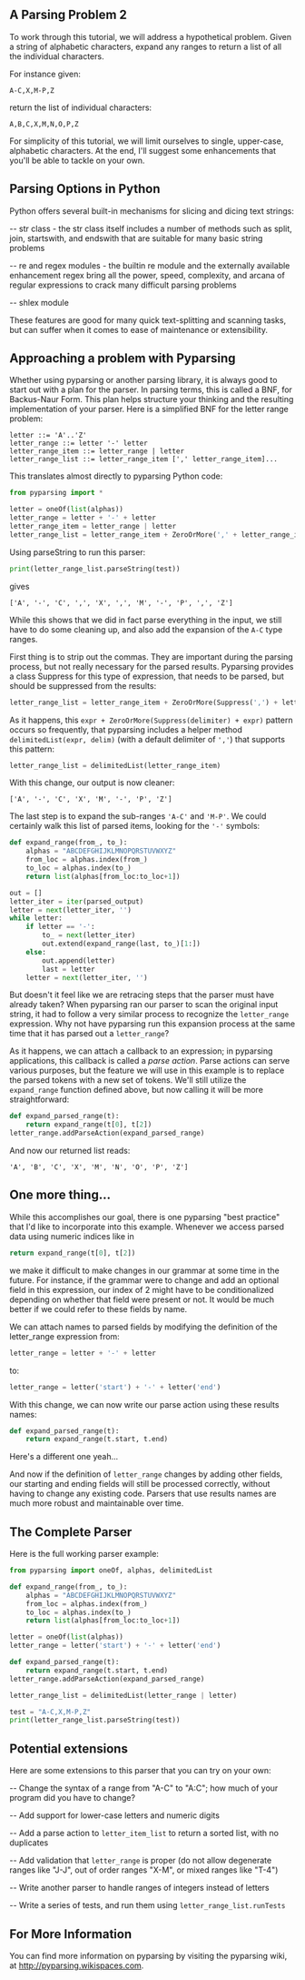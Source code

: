 ## A Parsing Problem 2

To work through this tutorial, we will address a hypothetical problem. Given a string of alphabetic characters, expand any ranges to return a list of all the individual characters.

For instance given:

    A-C,X,M-P,Z

return the list of individual characters:

    A,B,C,X,M,N,O,P,Z

For simplicity of this tutorial, we will limit ourselves to single, upper-case, alphabetic characters.  At the end, I'll suggest some enhancements that you'll be able to tackle on your own.

## Parsing Options in Python

Python offers several built-in mechanisms for slicing and dicing text strings:

 -- str class - the str class itself includes a number of methods such as split, join, startswith, and endswith that are suitable for many basic string problems

 -- re and regex modules - the builtin re module and the externally available enhancement regex bring all the power, speed, complexity, and arcana of regular expressions to crack many difficult parsing problems

 -- shlex module

These features are good for many quick text-splitting and scanning tasks, but can suffer when it comes to ease of maintenance or extensibility. 


## Approaching a problem with Pyparsing

Whether using pyparsing or another parsing library, it is always good to start out with a plan for the parser. In parsing terms, this is called a BNF, for Backus-Naur Form. This plan helps structure your thinking and the resulting implementation of your parser. Here is a simplified BNF for the letter range problem:

    letter ::= 'A'..'Z'
    letter_range ::= letter '-' letter
    letter_range_item ::= letter_range | letter
    letter_range_list ::= letter_range_item [',' letter_range_item]...

This translates almost directly to pyparsing Python code:
```python
from pyparsing import *

letter = oneOf(list(alphas))
letter_range = letter + '-' + letter
letter_range_item = letter_range | letter
letter_range_list = letter_range_item + ZeroOrMore(',' + letter_range_item)
```

Using parseString to run this parser:
```python
print(letter_range_list.parseString(test))
```

gives

    ['A', '-', 'C', ',', 'X', ',', 'M', '-', 'P', ',', 'Z']

While this shows that we did in fact parse everything in the input, we still have to do some cleaning up, and also add the expansion of the `A-C` type ranges.

First thing is to strip out the commas. They are important during the parsing process, but not really necessary for the parsed results. Pyparsing provides a class Suppress for this type of expression, that needs to be parsed, but should be suppressed from the results:
```python
letter_range_list = letter_range_item + ZeroOrMore(Suppress(',') + letter_range_item)
```

As it happens, this `expr + ZeroOrMore(Suppress(delimiter) + expr)` pattern occurs so frequently, that pyparsing includes a helper method `delimitedList(expr, delim)` (with a default delimiter of `','`) that supports this pattern:

```python
letter_range_list = delimitedList(letter_range_item)
```

With this change, our output is now cleaner:

    ['A', '-', 'C', 'X', 'M', '-', 'P', 'Z']

The last step is to expand the sub-ranges `'A-C'` and `'M-P'`. We could certainly walk this list of parsed items, looking for the `'-'` symbols:
```python
def expand_range(from_, to_):
    alphas = "ABCDEFGHIJKLMNOPQRSTUVWXYZ"
    from_loc = alphas.index(from_)
    to_loc = alphas.index(to_)
    return list(alphas[from_loc:to_loc+1])

out = []
letter_iter = iter(parsed_output)
letter = next(letter_iter, '')
while letter:
    if letter == '-':
        to_ = next(letter_iter)
        out.extend(expand_range(last, to_)[1:])
    else:
        out.append(letter)
        last = letter
    letter = next(letter_iter, '')
```

But doesn't it feel like we are retracing steps that the parser must have already taken? When pyparsing ran our parser to scan the original input string, it had to follow a very similar process to recognize the `letter_range` expression. Why not have pyparsing run this expansion process at the same time that it has parsed out a `letter_range`?

As it happens, we can attach a callback to an expression; in pyparsing applications, this callback is called a *parse action*. Parse actions can serve various purposes, but the feature we will use in this example is to replace the parsed tokens with a new set of tokens. We'll still utilize the `expand_range` function defined above, but now calling it will be more straightforward:
```python
def expand_parsed_range(t):
    return expand_range(t[0], t[2])
letter_range.addParseAction(expand_parsed_range)
```

And now our returned list reads:

    'A', 'B', 'C', 'X', 'M', 'N', 'O', 'P', 'Z']

## One more thing...

While this accomplishes our goal, there is one pyparsing "best practice" that I'd like to incorporate into this example. Whenever we access parsed data using numeric indices like in
```python
return expand_range(t[0], t[2])
```

we make it difficult to make changes in our grammar at some time in the future. For instance, if the grammar were to change and add an optional field in this expression, our index of 2 might have to be conditionalized depending on whether that field were present or not. It would be much better if we could refer to these fields by name.

We can attach names to parsed fields by modifying the definition of the letter_range expression from:
```python
letter_range = letter + '-' + letter
```

to:
```python
letter_range = letter('start') + '-' + letter('end')
```

With this change, we can now write our parse action using these results names:
```python
def expand_parsed_range(t):
    return expand_range(t.start, t.end)
```

Here's a different one yeah...

And now if the definition of `letter_range` changes by adding other fields, our starting and ending fields will still be processed correctly, without having to change any existing code. Parsers that use results names are much more robust and maintainable over time.

## The Complete Parser

Here is the full working parser example:
```python
from pyparsing import oneOf, alphas, delimitedList

def expand_range(from_, to_):
    alphas = "ABCDEFGHIJKLMNOPQRSTUVWXYZ"
    from_loc = alphas.index(from_)
    to_loc = alphas.index(to_)
    return list(alphas[from_loc:to_loc+1])

letter = oneOf(list(alphas))
letter_range = letter('start') + '-' + letter('end')

def expand_parsed_range(t):
    return expand_range(t.start, t.end)
letter_range.addParseAction(expand_parsed_range)

letter_range_list = delimitedList(letter_range | letter)

test = "A-C,X,M-P,Z"
print(letter_range_list.parseString(test))
```

## Potential extensions

Here are some extensions to this parser that you can try on your own:

 -- Change the syntax of a range from "A-C" to "A:C"; how much of your program did you have to change?

 -- Add support for lower-case letters and numeric digits
 
 -- Add a parse action to `letter_item_list` to return a sorted list, with no duplicates
 
 -- Add validation that `letter_range` is proper (do not allow degenerate ranges like "J-J", out of order ranges "X-M", or mixed ranges like "T-4")
 
 -- Write another parser to handle ranges of integers instead of letters
 
 -- Write a series of tests, and run them using `letter_range_list.runTests`


## For More Information

You can find more information on pyparsing by visiting the pyparsing wiki, at http://pyparsing.wikispaces.com.
